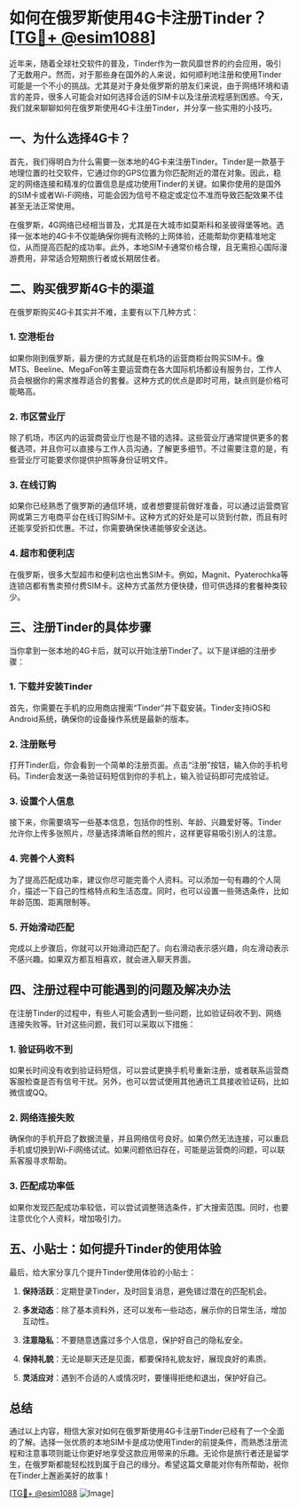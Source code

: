 # 如何在俄罗斯使用4G卡注册Tinder？[[TG💪+ @esim1088](https://t.me/s/esim1088)]

近年来，随着全球社交软件的普及，Tinder作为一款风靡世界的约会应用，吸引了无数用户。然而，对于那些身在国外的人来说，如何顺利地注册和使用Tinder可能是一个不小的挑战。尤其是对于身处俄罗斯的朋友们来说，由于网络环境和语言的差异，很多人可能会对如何选择合适的SIM卡以及注册流程感到困惑。今天，我们就来聊聊如何在俄罗斯使用4G卡注册Tinder，并分享一些实用的小技巧。

## 一、为什么选择4G卡？

首先，我们得明白为什么需要一张本地的4G卡来注册Tinder。Tinder是一款基于地理位置的社交软件，它通过你的GPS位置为你匹配附近的潜在对象。因此，稳定的网络连接和精准的位置信息是成功使用Tinder的关键。如果你使用的是国外的SIM卡或者Wi-Fi网络，可能会因为信号不稳定或定位不准而导致匹配效果不佳甚至无法正常使用。

在俄罗斯，4G网络已经相当普及，尤其是在大城市如莫斯科和圣彼得堡等地。选择一张本地的4G卡不仅能确保你拥有流畅的上网体验，还能帮助你更精准地定位，从而提高匹配的成功率。此外，本地SIM卡通常价格合理，且无需担心国际漫游费用，非常适合短期旅行者或长期居住者。

## 二、购买俄罗斯4G卡的渠道

在俄罗斯购买4G卡其实并不难，主要有以下几种方式：

### 1. 空港柜台

如果你刚到俄罗斯，最方便的方式就是在机场的运营商柜台购买SIM卡。像MTS、Beeline、MegaFon等主要运营商在各大国际机场都设有服务台，工作人员会根据你的需求推荐适合的套餐。这种方式的优点是即时可用，缺点则是价格可能略高。

### 2. 市区营业厅

除了机场，市区内的运营商营业厅也是不错的选择。这些营业厅通常提供更多的套餐选项，并且你可以直接与工作人员沟通，了解更多细节。不过需要注意的是，有些营业厅可能要求你提供护照等身份证明文件。

### 3. 在线订购

如果你已经熟悉了俄罗斯的通信环境，或者想要提前做好准备，可以通过运营商官网或第三方电商平台在线订购SIM卡。这种方式的好处是可以货到付款，而且有时还能享受折扣优惠。不过，你需要确保快递能够安全送达。

### 4. 超市和便利店

在俄罗斯，很多大型超市和便利店也出售SIM卡。例如，Magnit、Pyaterochka等连锁店都有售卖预付费SIM卡。这种方式虽然方便快捷，但可供选择的套餐种类较少。

## 三、注册Tinder的具体步骤

当你拿到一张本地的4G卡后，就可以开始注册Tinder了。以下是详细的注册步骤：

### 1. 下载并安装Tinder

首先，你需要在手机的应用商店搜索“Tinder”并下载安装。Tinder支持iOS和Android系统，确保你的设备操作系统是最新的版本。

### 2. 注册账号

打开Tinder后，你会看到一个简单的注册页面。点击“注册”按钮，输入你的手机号码。Tinder会发送一条验证码短信到你的手机上，输入验证码即可完成验证。

### 3. 设置个人信息

接下来，你需要填写一些基本信息，包括你的性别、年龄、兴趣爱好等。Tinder允许你上传多张照片，尽量选择清晰自然的照片，这样更容易吸引别人的注意。

### 4. 完善个人资料

为了提高匹配成功率，建议你尽可能完善个人资料。可以添加一句有趣的个人简介，描述一下自己的性格特点和生活态度。同时，也可以设置一些筛选条件，比如年龄范围、距离限制等。

### 5. 开始滑动匹配

完成以上步骤后，你就可以开始滑动匹配了。向右滑动表示感兴趣，向左滑动表示不感兴趣。如果双方都互相喜欢，就会进入聊天界面。

## 四、注册过程中可能遇到的问题及解决办法

在注册Tinder的过程中，有些人可能会遇到一些问题，比如验证码收不到、网络连接失败等。针对这些问题，我们可以采取以下措施：

### 1. 验证码收不到

如果长时间没有收到验证码短信，可以尝试更换手机号重新注册，或者联系运营商客服检查是否有信号干扰。另外，也可以尝试使用其他通讯工具接收验证码，比如微信或QQ。

### 2. 网络连接失败

确保你的手机开启了数据流量，并且网络信号良好。如果仍然无法连接，可以重启手机或切换到Wi-Fi网络试试。如果问题依旧存在，可能是运营商的问题，可以联系客服寻求帮助。

### 3. 匹配成功率低

如果你发现匹配成功率较低，可以尝试调整筛选条件，扩大搜索范围。同时，也要注意优化个人资料，增加吸引力。

## 五、小贴士：如何提升Tinder的使用体验

最后，给大家分享几个提升Tinder使用体验的小贴士：

1. **保持活跃**：定期登录Tinder，及时回复消息，避免错过潜在的匹配机会。
   
2. **多发动态**：除了基本资料外，还可以发布一些动态，展示你的日常生活，增加互动性。

3. **注意隐私**：不要随意透露过多个人信息，保护好自己的隐私安全。

4. **保持礼貌**：无论是聊天还是见面，都要保持礼貌友好，展现良好的素质。

5. **灵活应对**：遇到不合适的人或情况时，要懂得拒绝和退出，保护好自己。

## 总结

通过以上内容，相信大家对如何在俄罗斯使用4G卡注册Tinder已经有了一个全面的了解。选择一张优质的本地SIM卡是成功使用Tinder的前提条件，而熟悉注册流程和注意事项则能让你更好地享受这款应用带来的乐趣。无论你是旅行者还是留学生，在俄罗斯都能轻松找到属于自己的缘分。希望这篇文章能对你有所帮助，祝你在Tinder上邂逅美好的故事！

[[TG💪+ @esim1088](https://t.me/s/esim1088) ![Image](https://i.postimg.cc/4NQfJmqS/Snipaste-2025-05-13-00-14-12.png)]